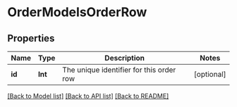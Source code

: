 # OrderModelsOrderRow

## Properties
Name | Type | Description | Notes
------------ | ------------- | ------------- | -------------
**id** | **Int** | The unique identifier for this order row | [optional] 

[[Back to Model list]](../README.md#documentation-for-models) [[Back to API list]](../README.md#documentation-for-api-endpoints) [[Back to README]](../README.md)


